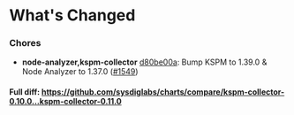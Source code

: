 # What's Changed

### Chores
- **node-analyzer,kspm-collector** [d80be00a](https://github.com/sysdiglabs/charts/commit/d80be00a821b0af2f71da6fd04590fcd897e0b4a): Bump KSPM to 1.39.0 & Node Analyzer to 1.37.0 ([#1549](https://github.com/sysdiglabs/charts/issues/1549))
#### Full diff: https://github.com/sysdiglabs/charts/compare/kspm-collector-0.10.0...kspm-collector-0.11.0
